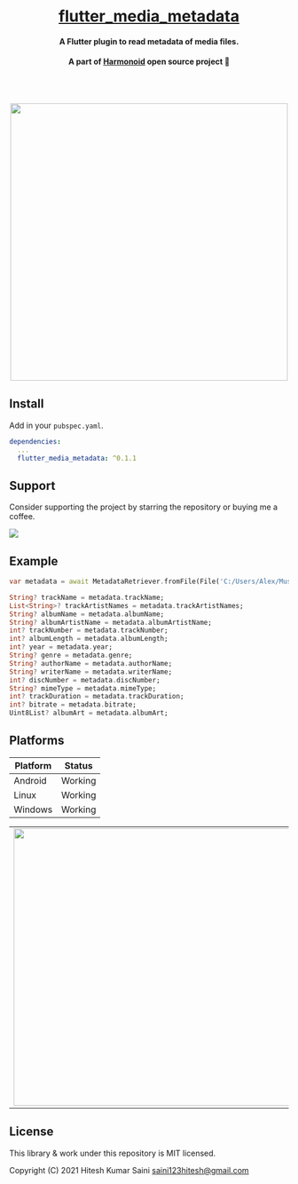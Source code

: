 <h1 align='center'><a href='https://github.com/alexmercerind/flutter_media_metadata'>flutter_media_metadata</a></h1>
<h4 align='center'>A Flutter plugin to read metadata of media files.</h4>
<h4 align='center'>A part of <a href='https://github.com/alexmercerind/harmonoid'>Harmonoid</a> open source project 💜</h4>
<br></br>
<p align='center'><img src='https://github.com/alexmercerind/flutter_media_metadata/blob/assets/windows_active.png?raw=true' height='500'></img></p>

## Install

Add in your `pubspec.yaml`.

```yaml
dependencies:
  ...
  flutter_media_metadata: ^0.1.1
```

## Support

Consider supporting the project by starring the repository or buying me a coffee.

<a href='https://www.buymeacoffee.com/alexmercerind'><img src='https://img.buymeacoffee.com/button-api/?text=Buy me a coffee&emoji=&slug=alexmercerind&button_colour=FFDD00&font_colour=000000&font_family=Cookie&outline_colour=000000&coffee_colour=ffffff'></a>

## Example

```dart
var metadata = await MetadataRetriever.fromFile(File('C:/Users/Alex/Music/SampleMusic.OGG'))

String? trackName = metadata.trackName;
List<String>? trackArtistNames = metadata.trackArtistNames;
String? albumName = metadata.albumName;
String? albumArtistName = metadata.albumArtistName;
int? trackNumber = metadata.trackNumber;
int? albumLength = metadata.albumLength;
int? year = metadata.year;
String? genre = metadata.genre;
String? authorName = metadata.authorName;
String? writerName = metadata.writerName;
int? discNumber = metadata.discNumber;
String? mimeType = metadata.mimeType;
int? trackDuration = metadata.trackDuration;
int? bitrate = metadata.bitrate;
Uint8List? albumArt = metadata.albumArt;
```

## Platforms

|Platform|Status     |
|--------|-----------|
|Android |Working    |
|Linux   |Working    |
|Windows |Working    |

<table>
<tr>
<td>
<img src='https://github.com/alexmercerind/flutter_media_metadata/blob/assets/android.png?raw=true' height='500'></img>
</td>
<td>
<img src='https://github.com/alexmercerind/flutter_media_metadata/blob/assets/linux.png?raw=true' height='500'></img>
</td>
</tr>
</table>

## License 

This library & work under this repository is MIT licensed.

Copyright (C) 2021 Hitesh Kumar Saini <saini123hitesh@gmail.com>
